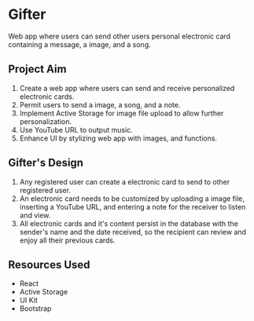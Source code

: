 # Gifter

Web app where users can send other users personal electronic card containing a message, a image, and a song.

## Project Aim
1. Create a web app where users can send and receive personalized electronic cards.
2. Permit users to send a image, a song, and a note.
3. Implement Active Storage for image file upload to allow further personalization.
4. Use YouTube URL to output music.
5. Enhance UI by stylizing web app with images, and functions.

## Gifter's Design
1. Any registered user can create a electronic card to send to other registered user.
2. An electronic card needs to be customized by uploading a image file, inserting a YouTube URL, and entering a note for the receiver to listen and view.
3. All electronic cards and it's content persist in the database with the sender's name and the date received, so the recipient can review and enjoy all their previous cards.

## Resources Used
* React
* Active Storage
* UI Kit
* Bootstrap
